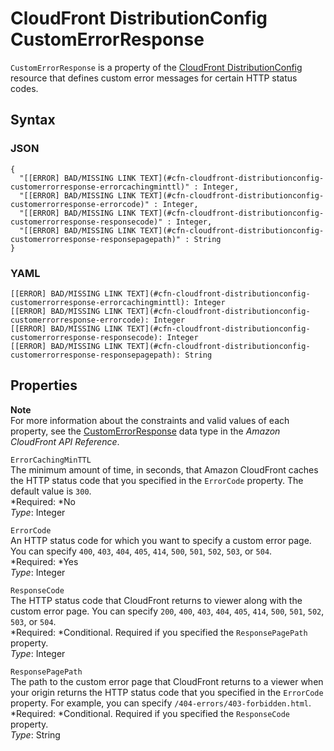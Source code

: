 # CloudFront DistributionConfig CustomErrorResponse<a name="aws-properties-cloudfront-distributionconfig-customerrorresponse"></a>

`CustomErrorResponse` is a property of the [CloudFront DistributionConfig](aws-properties-cloudfront-distributionconfig.md) resource that defines custom error messages for certain HTTP status codes\.

## Syntax<a name="w3ab2c21c14d181b5"></a>

### JSON<a name="aws-properties-cloudfront-distributionconfig-customerrorresponse-syntax.json"></a>

```
{
  "[[ERROR] BAD/MISSING LINK TEXT](#cfn-cloudfront-distributionconfig-customerrorresponse-errorcachingminttl)" : Integer,
  "[[ERROR] BAD/MISSING LINK TEXT](#cfn-cloudfront-distributionconfig-customerrorresponse-errorcode)" : Integer,
  "[[ERROR] BAD/MISSING LINK TEXT](#cfn-cloudfront-distributionconfig-customerrorresponse-responsecode)" : Integer,
  "[[ERROR] BAD/MISSING LINK TEXT](#cfn-cloudfront-distributionconfig-customerrorresponse-responsepagepath)" : String
}
```

### YAML<a name="aws-properties-cloudfront-distributionconfig-customerrorresponse-syntax.yaml"></a>

```
[[ERROR] BAD/MISSING LINK TEXT](#cfn-cloudfront-distributionconfig-customerrorresponse-errorcachingminttl): Integer
[[ERROR] BAD/MISSING LINK TEXT](#cfn-cloudfront-distributionconfig-customerrorresponse-errorcode): Integer
[[ERROR] BAD/MISSING LINK TEXT](#cfn-cloudfront-distributionconfig-customerrorresponse-responsecode): Integer
[[ERROR] BAD/MISSING LINK TEXT](#cfn-cloudfront-distributionconfig-customerrorresponse-responsepagepath): String
```

## Properties<a name="w3ab2c21c14d181b7"></a>

**Note**  
For more information about the constraints and valid values of each property, see the [CustomErrorResponse](http://docs.aws.amazon.com/cloudfront/latest/APIReference/API_CustomErrorResponse.html) data type in the *Amazon CloudFront API Reference*\.

`ErrorCachingMinTTL`  
The minimum amount of time, in seconds, that Amazon CloudFront caches the HTTP status code that you specified in the `ErrorCode` property\. The default value is `300`\.  
*Required: *No  
*Type*: Integer

`ErrorCode`  
An HTTP status code for which you want to specify a custom error page\. You can specify `400`, `403`, `404`, `405`, `414`, `500`, `501`, `502`, `503`, or `504`\.  
*Required: *Yes  
*Type*: Integer

`ResponseCode`  
The HTTP status code that CloudFront returns to viewer along with the custom error page\. You can specify `200`, `400`, `403`, `404`, `405`, `414`, `500`, `501`, `502`, `503`, or `504`\.  
*Required: *Conditional\. Required if you specified the `ResponsePagePath` property\.  
*Type*: Integer

`ResponsePagePath`  
The path to the custom error page that CloudFront returns to a viewer when your origin returns the HTTP status code that you specified in the `ErrorCode` property\. For example, you can specify `/404-errors/403-forbidden.html`\.  
*Required: *Conditional\. Required if you specified the `ResponseCode` property\.  
*Type*: String